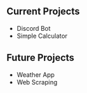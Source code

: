 ## Current Projects
- Discord Bot
- Simple Calculator 

## Future Projects
- Weather App
- Web Scraping 
